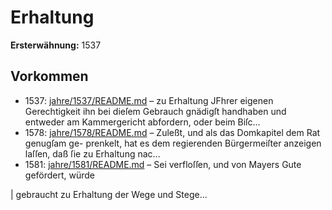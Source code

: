 # Erhaltung

**Ersterwähnung:** 1537

## Vorkommen
- 1537: [jahre/1537/README.md](../jahre/1537/README.md) – zu Erhaltung JFhrer eigenen Gerechtigkeit ihn bei
dieſem Gebrauch gnädigſt handhaben und entweder am
Kammergericht abfordern, oder beim Biſc...
- 1578: [jahre/1578/README.md](../jahre/1578/README.md) – Zuleßt, und als das Domkapitel dem Rat genugſam ge-
prenkelt, hat es dem regierenden Bürgermeiſter anzeigen
laſſen, daß ſie zu Erhaltung nac...
- 1581: [jahre/1581/README.md](../jahre/1581/README.md) – Sei verfloſſen, und von Mayers Gute gefördert, würde

| gebraucht zu Erhaltung der Wege und Stege...
